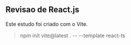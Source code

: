 ## Revisao de React.js

Este estudo foi criado com o Vite.

> npm init vite@latest . -- --template react-ts
